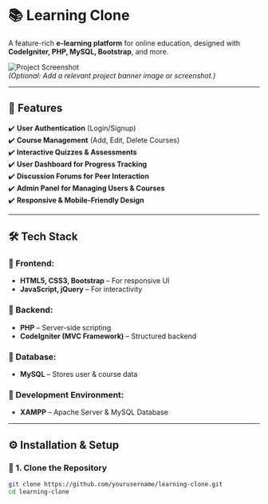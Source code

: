 # 📚 Learning Clone  

A feature-rich **e-learning platform** for online education, designed with **CodeIgniter, PHP, MySQL, Bootstrap**, and more.  

![Project Screenshot](https://your-image-link.com)  
*(Optional: Add a relevant project banner image or screenshot.)*  

---

## 🚀 Features  
✔️ **User Authentication** (Login/Signup)  
✔️ **Course Management** (Add, Edit, Delete Courses)  
✔️ **Interactive Quizzes & Assessments**  
✔️ **User Dashboard for Progress Tracking**  
✔️ **Discussion Forums for Peer Interaction**  
✔️ **Admin Panel for Managing Users & Courses**  
✔️ **Responsive & Mobile-Friendly Design**  

---

## 🛠 Tech Stack  

### 🔹 Frontend:  
- **HTML5, CSS3, Bootstrap** – For responsive UI  
- **JavaScript, jQuery** – For interactivity  

### 🔹 Backend:  
- **PHP** – Server-side scripting  
- **CodeIgniter (MVC Framework)** – Structured backend  

### 🔹 Database:  
- **MySQL** – Stores user & course data  

### 🔹 Development Environment:  
- **XAMPP** – Apache Server & MySQL Database  

---

## ⚙️ Installation & Setup  

### 📌 1. Clone the Repository  
```bash
git clone https://github.com/yourusername/learning-clone.git
cd learning-clone
